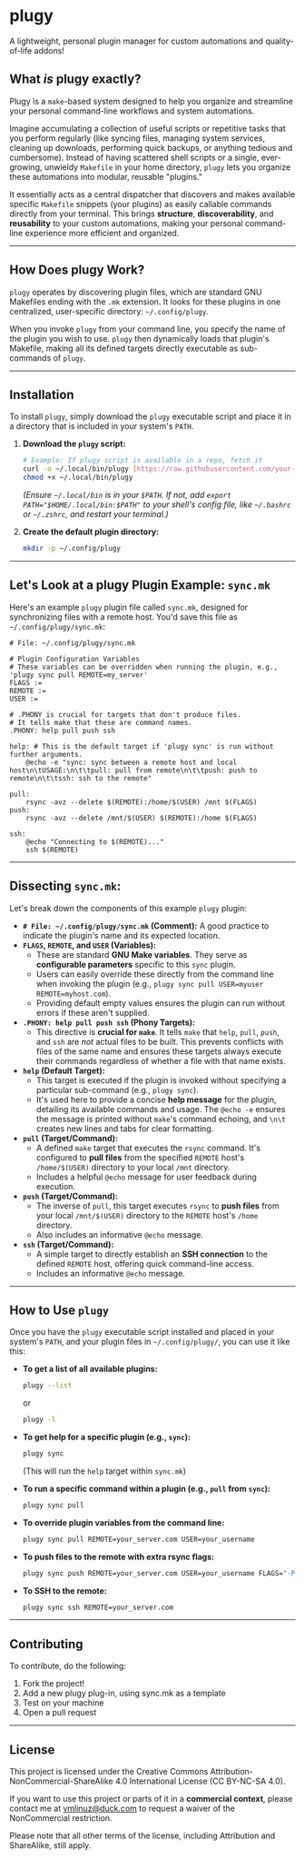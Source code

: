# plugy

A lightweight, personal plugin manager for custom automations and quality-of-life addons!

## What _is_ plugy exactly?

Plugy is a `make`-based system designed to help you organize and streamline your personal command-line workflows and system automations.

Imagine accumulating a collection of useful scripts or repetitive tasks that you perform regularly (like syncing files, managing system services, cleaning up downloads, performing quick backups, or anything tedious and cumbersome). Instead of having scattered shell scripts or a single, ever-growing, unwieldy `Makefile` in your home directory, `plugy` lets you organize these automations into modular, reusable "plugins."

It essentially acts as a central dispatcher that discovers and makes available specific `Makefile` snippets (your plugins) as easily callable commands directly from your terminal. This brings **structure**, **discoverability**, and **reusability** to your custom automations, making your personal command-line experience more efficient and organized.

---

## How Does plugy Work?

`plugy` operates by discovering plugin files, which are standard GNU Makefiles ending with the `.mk` extension. It looks for these plugins in one centralized, user-specific directory: `~/.config/plugy`.

When you invoke `plugy` from your command line, you specify the name of the plugin you wish to use. `plugy` then dynamically loads that plugin's Makefile, making all its defined targets directly executable as sub-commands of `plugy`.

---

## Installation

To install `plugy`, simply download the `plugy` executable script and place it in a directory that is included in your system's `PATH`.

1.  **Download the `plugy` script:**
    ```bash
    # Example: If plugy script is available in a repo, fetch it
    curl -o ~/.local/bin/plugy [https://raw.githubusercontent.com/your-username/plugy/main/plugy](https://raw.githubusercontent.com/your-username/plugy/main/plugy) # Replace with actual URL
    chmod +x ~/.local/bin/plugy
    ```
    *(Ensure `~/.local/bin` is in your `$PATH`. If not, add `export PATH="$HOME/.local/bin:$PATH"` to your shell's config file, like `~/.bashrc` or `~/.zshrc`, and restart your terminal.)*

2.  **Create the default plugin directory:**
    ```bash
    mkdir -p ~/.config/plugy
    ```

---

## Let's Look at a plugy Plugin Example: `sync.mk`

Here's an example `plugy` plugin file called `sync.mk`, designed for synchronizing files with a remote host. You'd save this file as `~/.config/plugy/sync.mk`:

```make
# File: ~/.config/plugy/sync.mk

# Plugin Configuration Variables
# These variables can be overridden when running the plugin, e.g., 'plugy sync pull REMOTE=my_server'
FLAGS :=
REMOTE :=
USER :=

# .PHONY is crucial for targets that don't produce files.
# It tells make that these are command names.
.PHONY: help pull push ssh

help: # This is the default target if 'plugy sync' is run without further arguments.
	@echo -e "sync: sync between a remote host and local host\n\tUSAGE:\n\t\tpull: pull from remote\n\t\tpush: push to remote\n\t\tssh: ssh to the remote"

pull:
	rsync -avz --delete $(REMOTE):/home/$(USER) /mnt $(FLAGS)
push:
	rsync -avz --delete /mnt/$(USER) $(REMOTE):/home $(FLAGS)

ssh:
	@echo "Connecting to $(REMOTE)..."
	ssh $(REMOTE)
```
---

## Dissecting `sync.mk`:

Let's break down the components of this example `plugy` plugin:

* **`# File: ~/.config/plugy/sync.mk` (Comment):** A good practice to indicate the plugin's name and its expected location.
* **`FLAGS`, `REMOTE`, and `USER` (Variables):**
    * These are standard **GNU Make variables**. They serve as **configurable parameters** specific to this `sync` plugin.
    * Users can easily override these directly from the command line when invoking the plugin (e.g., `plugy sync pull USER=myuser REMOTE=myhost.com`).
    * Providing default empty values ensures the plugin can run without errors if these aren't supplied.
* **`.PHONY: help pull push ssh` (Phony Targets):**
    * This directive is **crucial for `make`**. It tells `make` that `help`, `pull`, `push`, and `ssh` are *not* actual files to be built. This prevents conflicts with files of the same name and ensures these targets always execute their commands regardless of whether a file with that name exists.
* **`help` (Default Target):**
    * This target is executed if the plugin is invoked without specifying a particular sub-command (e.g., `plugy sync`).
    * It's used here to provide a concise **help message** for the plugin, detailing its available commands and usage. The `@echo -e` ensures the message is printed without `make`'s command echoing, and `\n\t` creates new lines and tabs for clear formatting.
* **`pull` (Target/Command):**
    * A defined `make` target that executes the `rsync` command. It's configured to **pull files** from the specified `REMOTE` host's `/home/$(USER)` directory to your local `/mnt` directory.
    * Includes a helpful `@echo` message for user feedback during execution.
* **`push` (Target/Command):**
    * The inverse of `pull`, this target executes `rsync` to **push files** from your local `/mnt/$(USER)` directory to the `REMOTE` host's `/home` directory.
    * Also includes an informative `@echo` message.
* **`ssh` (Target/Command):**
    * A simple target to directly establish an **SSH connection** to the defined `REMOTE` host, offering quick command-line access.
    * Includes an informative `@echo` message.

---

## How to Use `plugy`

Once you have the `plugy` executable script installed and placed in your system's `PATH`, and your plugin files in `~/.config/plugy/`, you can use it like this:

* **To get a list of all available plugins:**
    ```bash
    plugy --list
    ```
    or
    ```bash
    plugy -l
    ```

* **To get help for a specific plugin (e.g., `sync`):**
    ```bash
    plugy sync
    ```
    (This will run the `help` target within `sync.mk`)

* **To run a specific command within a plugin (e.g., `pull` from `sync`):**
    ```bash
    plugy sync pull
    ```

* **To override plugin variables from the command line:**
    ```bash
    plugy sync pull REMOTE=your_server.com USER=your_username
    ```

* **To push files to the remote with extra rsync flags:**
    ```bash
    plugy sync push REMOTE=your_server.com USER=your_username FLAGS="-P --dry-run"
    ```

* **To SSH to the remote:**
    ```bash
    plugy sync ssh REMOTE=your_server.com
    ```

---

## Contributing

To contribute, do the following:
 1. Fork the project!
 2. Add a new plugy plug-in, using sync.mk as a template
 3. Test on your machine
 4. Open a pull request

---

## License

This project is licensed under the Creative Commons Attribution-NonCommercial-ShareAlike 4.0 International License (CC BY-NC-SA 4.0).

If you want to use this project or parts of it in a **commercial context**, please contact me at [vmlinuz@duck.com](mailto:vmlinuz@duck.com) to request a waiver of the NonCommercial restriction.

Please note that all other terms of the license, including Attribution and ShareAlike, still apply.
